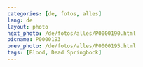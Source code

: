 ```yaml
---
categories: [de, fotos, alles]
lang: de
layout: photo
next_photo: /de/fotos/alles/P0000190.html
picname: P0000193
prev_photo: /de/fotos/alles/P0000195.html
tags: [Blood, Dead Springbock]
---
```

